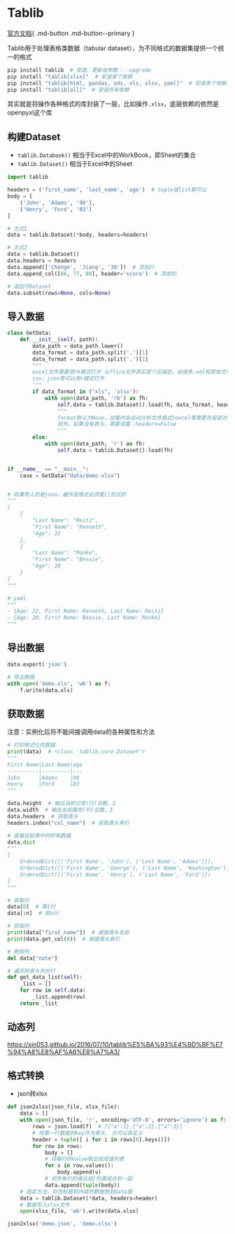 # Tablib

[官方文档](https://tablib.readthedocs.io/en/stable){ .md-button .md-button--primary }

Tablib用于处理表格类数据（tabular dataset），为不同格式的数据集提供一个统一的格式

```bash
pip install tablib  # 安装，更新加参数：--upgrade
pip install "tablib[xlsx]"  # 安装某个依赖
pip install "tablib[html, pandas, ods, xls, xlsx, yaml]"  # 安装多个依赖
pip install "tablib[all]"  # 安装所有依赖
```

其实就是将操作各种格式的库封装了一层，比如操作`.xlsx`，底层依赖的依然是openpyxl这个库

## 构建Dataset

- `tablib.Databook()` 相当于Excel中的WorkBook，即Sheet的集合
- `tablib.Dataset()` 相当于Excel中的Sheet

```python
import tablib

headers = ('first_name', 'last_name', 'age')  # tuple或list都可以
body = [
    ('John', 'Adams', '90'),
    ('Henry', 'Ford', '83')
]

# 方式1
data = tablib.Dataset(*body, headers=headers)

# 方式2
data = tablib.Dataset()
data.headers = headers
data.append(['Chonge', 'Jiang', '30'])  # 添加行
data.append_col([66, 77, 88], header='score')  # 添加列

# 返回子Dataset
data.subset(rows=None, cols=None)
```

## 导入数据

```python
class GetData:
    def __init__(self, path):
        data_path = data_path.lower()
        data_format = data_path.split('.')[1]
        data_format = data_path.split('.')[1]
        """
        excel文件需要用rb模式打开（office文件其实是个压缩包，由很多.xml和其他文件构成，所以属于二进制)
        csv、json等可以用r模式打开
        """
        if data_format in ("xls", 'xlsx'):
            with open(data_path, 'rb') as fh:
                self.data = tablib.Dataset().load(fh, data_format, headers=True)
                """
                format默认为None，加载时会自动分析文件格式(excel等需要先安装对应依赖)，不过建议指定格式，否则可能会报莫名其妙的错误
                另外，如果没有表头，需要设置：headers=False
                """
        else:
            with open(data_path, 'r') as fh:
                self.data = tablib.Dataset().load(fh)


if __name__ == "__main__":
    case = GetData("data/demo.xlsx")


# 如果导入的是json，最外层格式必须是[]形式的
"""
[
    {
        "Last Name": "Reitz",
        "First Name": "Kenneth",
        "Age": 22
    },
    {
        "Last Name": "Monke",
        "First Name": "Bessie",
        "Age": 20
    }
]
"""

# yaml
"""
- {Age: 22, First Name: Kenneth, Last Name: Reitz}
- {Age: 20, First Name: Bessie, Last Name: Monke}
"""
```

## 导出数据

```python
data.export('json')
```

```python
# 导出数据
with open('demo.xls', 'wb') as f:
    f.write(data.xls)
```

## 获取数据

注意：实例化后将不能间接调用data的各种属性和方法

```python
# 打印格式化的数据
print(data)  # <class 'tablib.core.Dataset'>
"""
First Name|Last Name|age
----------|---------|---
John      |Adams    |90
Henry     |Ford     |83
"""

data.height  # 输出当前记录(行)总数，2
data.width  # 输出当前属性(列)总数，3
data.headers  # 获取表头
headers.index("col_name")  # 获取表头索引

# 查看目前表中的所有数据
data.dict
"""
[
    OrderedDict([('First Name', 'John'), ('Last Name', 'Adams')]), 
    OrderedDict([('First Name', 'George'), ('Last Name', 'Washington')]), 
    OrderedDict([('First Name', 'Henry'), ('Last Name', 'Ford')])
]
"""

# 获取行
data[0]  # 第1行
data[:n]  # 前n行

# 获取列
print(data["first_name"])  # 根据表头名称
print(data.get_col(0))  # 根据表头索引

# 删除列
del data["note"]

# 遍历除表头外的行
def get_data_list(self):
    _list = []
    for row in self.data:
        _list.append(row)
    return _list
```

## 动态列

<https://xin053.github.io/2016/07/10/tablib%E5%BA%93%E4%BD%BF%E7%94%A8%E8%AF%A6%E8%A7%A3/>

## 格式转换

- json转xlsx

```python
def json2xlsx(json_file, xlsx_file):
    data = []
    with open(json_file, 'r', encoding='UTF-8', errors='ignore') as f:
        rows = json.load(f)  # [{"a":1},{"a":2},{"a":3}]
        # 将第一行数据的key作为表头, 也可以自定义
        header = tuple([ i for i in rows[0].keys()])
        for row in rows:
            body = []
            # 将每行的value取出组成值列表
            for v in row.values():
                body.append(v)
            # 将所有行的值元组/列表组合到一起
            data.append(tuple(body))
    # 固定方法，将含标题和内容的数据放到data里
    data = tablib.Dataset(*data, headers=header)
    # 数据写入xlsx文件
    open(xlsx_file, 'wb').write(data.xlsx)

json2xlsx('demo.json', 'demo.xlsx')
```
